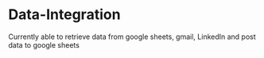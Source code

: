 # Data-Integration
Currently able to retrieve data from google sheets, gmail, LinkedIn and post data to google sheets
